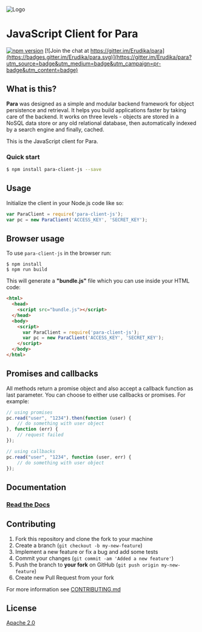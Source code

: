 ![Logo](https://s3-eu-west-1.amazonaws.com/org.paraio/para.png)

# JavaScript Client for Para

[![npm version](https://badge.fury.io/js/para-client-js.svg)](http://badge.fury.io/js/para-client-js)
[![Join the chat at https://gitter.im/Erudika/para](https://badges.gitter.im/Erudika/para.svg)](https://gitter.im/Erudika/para?utm_source=badge&utm_medium=badge&utm_campaign=pr-badge&utm_content=badge)

## What is this?

**Para** was designed as a simple and modular backend framework for object persistence and retrieval.
It helps you build applications faster by taking care of the backend. It works on three levels -
objects are stored in a NoSQL data store or any old relational database, then automatically indexed
by a search engine and finally, cached.

This is the JavaScript client for Para.

### Quick start

```sh
$ npm install para-client-js --save
```

## Usage

Initialize the client in your Node.js code like so:

```js
var ParaClient = require('para-client-js');
var pc = new ParaClient('ACCESS_KEY', 'SECRET_KEY');
```

## Browser usage

To use `para-client-js` in the browser run:

```
$ npm install
$ npm run build
```
This will generate a **"bundle.js"** file which you can use inside your HTML code:
```html
<html>
  <head>
    <script src="bundle.js"></script>
  </head>
  <body>
    <script>
      var ParaClient = require('para-client-js');
      var pc = new ParaClient('ACCESS_KEY', 'SECRET_KEY');
    </script>
  </body>
</html>
```

## Promises and callbacks

All methods return a promise object and also accept a callback function as last parameter.
You can choose to either use callbacks or promises. For example:

```js
// using promises
pc.read("user", "1234").then(function (user) {
	// do something with user object
}, function (err) {
	// request failed
});

// using callbacks
pc.read("user", "1234", function (user, err) {
	// do something with user object
});
```

## Documentation

### [Read the Docs](http://paraio.org/docs)

## Contributing

1. Fork this repository and clone the fork to your machine
2. Create a branch (`git checkout -b my-new-feature`)
3. Implement a new feature or fix a bug and add some tests
4. Commit your changes (`git commit -am 'Added a new feature'`)
5. Push the branch to **your fork** on GitHub (`git push origin my-new-feature`)
6. Create new Pull Request from your fork

For more information see [CONTRIBUTING.md](https://github.com/Erudika/para/blob/master/CONTRIBUTING.md)

## License
[Apache 2.0](LICENSE)
